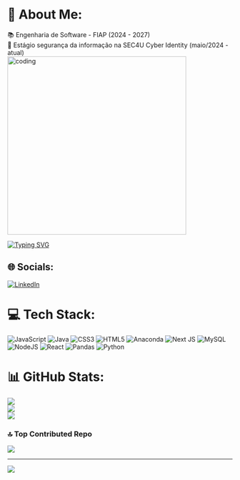 # 💫 About Me:
📚 Engenharia de Software - FIAP (2024 - 2027)<br>💼 Estágio segurança da informação na SEC4U Cyber Identity (maio/2024 - atual)<br>
<img align="center" alt="coding" width="400" src="https://cdn.dribbble.com/users/1292677/screenshots/6139167/media/5387dc7e035b3efe9d94516044de66a4.gif">

[![Typing SVG](https://readme-typing-svg.herokuapp.com/?color=fff&size=35&center=true&vCenter=true&width=1000&lines=HELLO,+My+name+is+Renato+Ichikawa;I'm+20+years+old;I'm+from+Brazil;I'm+studying+Software+Engineering;Be+Welcome!+:%29)](https://git.io/typing-svg)

## 🌐 Socials:
[![LinkedIn](https://img.shields.io/badge/LinkedIn-%230077B5.svg?logo=linkedin&logoColor=white)](https://linkedin.com/in/renato-izumi-ichikawa-323904233) 

# 💻 Tech Stack:
![JavaScript](https://img.shields.io/badge/javascript-%23323330.svg?style=for-the-badge&logo=javascript&logoColor=%23F7DF1E)  ![Java](https://img.shields.io/badge/java-%23ED8B00.svg?style=for-the-badge&logo=openjdk&logoColor=white) ![CSS3](https://img.shields.io/badge/css3-%231572B6.svg?style=for-the-badge&logo=css3&logoColor=white) ![HTML5](https://img.shields.io/badge/html5-%23E34F26.svg?style=for-the-badge&logo=html5&logoColor=white)  ![Anaconda](https://img.shields.io/badge/Anaconda-%2344A833.svg?style=for-the-badge&logo=anaconda&logoColor=white)  ![Next JS](https://img.shields.io/badge/Next-black?style=for-the-badge&logo=next.js&logoColor=white) ![MySQL](https://img.shields.io/badge/mysql-4479A1.svg?style=for-the-badge&logo=mysql&logoColor=white) ![NodeJS](https://img.shields.io/badge/node.js-6DA55F?style=for-the-badge&logo=node.js&logoColor=white) ![React](https://img.shields.io/badge/react-%2320232a.svg?style=for-the-badge&logo=react&logoColor=%2361DAFB) ![Pandas](https://img.shields.io/badge/pandas-%23150458.svg?style=for-the-badge&logo=pandas&logoColor=white) ![Python](https://img.shields.io/badge/python-3670A0?style=for-the-badge&logo=python&logoColor=ffdd54)
# 📊 GitHub Stats:
![](https://github-readme-stats.vercel.app/api?username=RenatoIchikawa&theme=dark&hide_border=false&include_all_commits=false&count_private=true)<br/>
![](https://github-readme-streak-stats.herokuapp.com/?user=RenatoIchikawa&theme=dark&hide_border=false)<br/>
![](https://github-readme-stats.vercel.app/api/top-langs/?username=RenatoIchikawa&theme=dark&hide_border=false&include_all_commits=true&count_private=false&layout=compact)

### 🔝 Top Contributed Repo
![](https://github-contributor-stats.vercel.app/api?username=RenatoIchikawa&limit=5&theme=dark&combine_all_yearly_contributions=true)

---
[![](https://visitcount.itsvg.in/api?id=RenatoIchikawa&icon=0&color=0)](https://visitcount.itsvg.in)



<!-- Proudly created with GPRM ( https://gprm.itsvg.in ) -->
